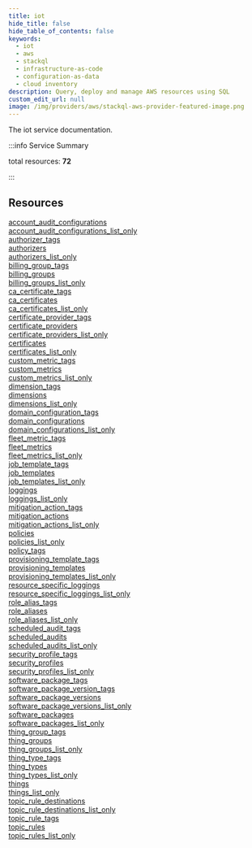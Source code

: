 ```yaml
---
title: iot
hide_title: false
hide_table_of_contents: false
keywords:
  - iot
  - aws
  - stackql
  - infrastructure-as-code
  - configuration-as-data
  - cloud inventory
description: Query, deploy and manage AWS resources using SQL
custom_edit_url: null
image: /img/providers/aws/stackql-aws-provider-featured-image.png
---
```


The iot service documentation.

:::info Service Summary

<div class="row">
<div class="providerDocColumn">
<span>total resources:&nbsp;<b>72</b></span><br />
</div>
</div>

:::

## Resources
<div class="row">
<div class="providerDocColumn">
<a href="/providers/aws/iot/account_audit_configurations/">account_audit_configurations</a><br />
<a href="/providers/aws/iot/account_audit_configurations_list_only/">account_audit_configurations_list_only</a><br />
<a href="/providers/aws/iot/authorizer_tags/">authorizer_tags</a><br />
<a href="/providers/aws/iot/authorizers/">authorizers</a><br />
<a href="/providers/aws/iot/authorizers_list_only/">authorizers_list_only</a><br />
<a href="/providers/aws/iot/billing_group_tags/">billing_group_tags</a><br />
<a href="/providers/aws/iot/billing_groups/">billing_groups</a><br />
<a href="/providers/aws/iot/billing_groups_list_only/">billing_groups_list_only</a><br />
<a href="/providers/aws/iot/ca_certificate_tags/">ca_certificate_tags</a><br />
<a href="/providers/aws/iot/ca_certificates/">ca_certificates</a><br />
<a href="/providers/aws/iot/ca_certificates_list_only/">ca_certificates_list_only</a><br />
<a href="/providers/aws/iot/certificate_provider_tags/">certificate_provider_tags</a><br />
<a href="/providers/aws/iot/certificate_providers/">certificate_providers</a><br />
<a href="/providers/aws/iot/certificate_providers_list_only/">certificate_providers_list_only</a><br />
<a href="/providers/aws/iot/certificates/">certificates</a><br />
<a href="/providers/aws/iot/certificates_list_only/">certificates_list_only</a><br />
<a href="/providers/aws/iot/custom_metric_tags/">custom_metric_tags</a><br />
<a href="/providers/aws/iot/custom_metrics/">custom_metrics</a><br />
<a href="/providers/aws/iot/custom_metrics_list_only/">custom_metrics_list_only</a><br />
<a href="/providers/aws/iot/dimension_tags/">dimension_tags</a><br />
<a href="/providers/aws/iot/dimensions/">dimensions</a><br />
<a href="/providers/aws/iot/dimensions_list_only/">dimensions_list_only</a><br />
<a href="/providers/aws/iot/domain_configuration_tags/">domain_configuration_tags</a><br />
<a href="/providers/aws/iot/domain_configurations/">domain_configurations</a><br />
<a href="/providers/aws/iot/domain_configurations_list_only/">domain_configurations_list_only</a><br />
<a href="/providers/aws/iot/fleet_metric_tags/">fleet_metric_tags</a><br />
<a href="/providers/aws/iot/fleet_metrics/">fleet_metrics</a><br />
<a href="/providers/aws/iot/fleet_metrics_list_only/">fleet_metrics_list_only</a><br />
<a href="/providers/aws/iot/job_template_tags/">job_template_tags</a><br />
<a href="/providers/aws/iot/job_templates/">job_templates</a><br />
<a href="/providers/aws/iot/job_templates_list_only/">job_templates_list_only</a><br />
<a href="/providers/aws/iot/loggings/">loggings</a><br />
<a href="/providers/aws/iot/loggings_list_only/">loggings_list_only</a><br />
<a href="/providers/aws/iot/mitigation_action_tags/">mitigation_action_tags</a><br />
<a href="/providers/aws/iot/mitigation_actions/">mitigation_actions</a><br />
<a href="/providers/aws/iot/mitigation_actions_list_only/">mitigation_actions_list_only</a>
</div>
<div class="providerDocColumn">
<a href="/providers/aws/iot/policies/">policies</a><br />
<a href="/providers/aws/iot/policies_list_only/">policies_list_only</a><br />
<a href="/providers/aws/iot/policy_tags/">policy_tags</a><br />
<a href="/providers/aws/iot/provisioning_template_tags/">provisioning_template_tags</a><br />
<a href="/providers/aws/iot/provisioning_templates/">provisioning_templates</a><br />
<a href="/providers/aws/iot/provisioning_templates_list_only/">provisioning_templates_list_only</a><br />
<a href="/providers/aws/iot/resource_specific_loggings/">resource_specific_loggings</a><br />
<a href="/providers/aws/iot/resource_specific_loggings_list_only/">resource_specific_loggings_list_only</a><br />
<a href="/providers/aws/iot/role_alias_tags/">role_alias_tags</a><br />
<a href="/providers/aws/iot/role_aliases/">role_aliases</a><br />
<a href="/providers/aws/iot/role_aliases_list_only/">role_aliases_list_only</a><br />
<a href="/providers/aws/iot/scheduled_audit_tags/">scheduled_audit_tags</a><br />
<a href="/providers/aws/iot/scheduled_audits/">scheduled_audits</a><br />
<a href="/providers/aws/iot/scheduled_audits_list_only/">scheduled_audits_list_only</a><br />
<a href="/providers/aws/iot/security_profile_tags/">security_profile_tags</a><br />
<a href="/providers/aws/iot/security_profiles/">security_profiles</a><br />
<a href="/providers/aws/iot/security_profiles_list_only/">security_profiles_list_only</a><br />
<a href="/providers/aws/iot/software_package_tags/">software_package_tags</a><br />
<a href="/providers/aws/iot/software_package_version_tags/">software_package_version_tags</a><br />
<a href="/providers/aws/iot/software_package_versions/">software_package_versions</a><br />
<a href="/providers/aws/iot/software_package_versions_list_only/">software_package_versions_list_only</a><br />
<a href="/providers/aws/iot/software_packages/">software_packages</a><br />
<a href="/providers/aws/iot/software_packages_list_only/">software_packages_list_only</a><br />
<a href="/providers/aws/iot/thing_group_tags/">thing_group_tags</a><br />
<a href="/providers/aws/iot/thing_groups/">thing_groups</a><br />
<a href="/providers/aws/iot/thing_groups_list_only/">thing_groups_list_only</a><br />
<a href="/providers/aws/iot/thing_type_tags/">thing_type_tags</a><br />
<a href="/providers/aws/iot/thing_types/">thing_types</a><br />
<a href="/providers/aws/iot/thing_types_list_only/">thing_types_list_only</a><br />
<a href="/providers/aws/iot/things/">things</a><br />
<a href="/providers/aws/iot/things_list_only/">things_list_only</a><br />
<a href="/providers/aws/iot/topic_rule_destinations/">topic_rule_destinations</a><br />
<a href="/providers/aws/iot/topic_rule_destinations_list_only/">topic_rule_destinations_list_only</a><br />
<a href="/providers/aws/iot/topic_rule_tags/">topic_rule_tags</a><br />
<a href="/providers/aws/iot/topic_rules/">topic_rules</a><br />
<a href="/providers/aws/iot/topic_rules_list_only/">topic_rules_list_only</a>
</div>
</div>